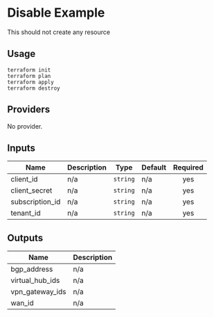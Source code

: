 # Disable Example

This should not create any resource

## Usage
```
terraform init
terraform plan
terraform apply
terraform destroy
```
<!-- BEGINNING OF PRE-COMMIT-TERRAFORM DOCS HOOK -->
## Providers

No provider.

## Inputs

| Name | Description | Type | Default | Required |
|------|-------------|------|---------|:-----:|
| client\_id | n/a | `string` | n/a | yes |
| client\_secret | n/a | `string` | n/a | yes |
| subscription\_id | n/a | `string` | n/a | yes |
| tenant\_id | n/a | `string` | n/a | yes |

## Outputs

| Name | Description |
|------|-------------|
| bgp\_address | n/a |
| virtual\_hub\_ids | n/a |
| vpn\_gateway\_ids | n/a |
| wan\_id | n/a |

<!-- END OF PRE-COMMIT-TERRAFORM DOCS HOOK -->
